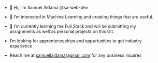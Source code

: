 - 👋 Hi, I’m  Samuel Aldama @sa-web-dev
- 👀 I’m interested in Machine Learning and creating things that are useful.
- 🌱 I’m currently learning the Full Stack and will be submitting my assignments as well as personal projects on this Git.
  
-  I’m looking for apprentenceships and oppurtunities to get industry experience

-  Reach me at samuellaldama@gmail.com for any business inquires

